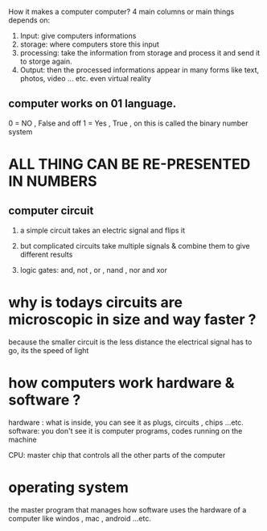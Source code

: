 How it makes a computer computer?
4 main columns or main things depends on:
1. Input: give computers informations
2. storage: where computers store this input
3. processing: take the information from storage and process it and send it to storge again.
4. Output: then the processed informations appear in many forms like text, photos, video ... etc. even virtual reality 

## computer works on 01 language.
0 = NO , False and off
1 = Yes , True , on
 this is called the binary number system

# ALL THING CAN BE RE-PRESENTED IN NUMBERS

## computer circuit
1. a simple circuit takes an electric signal and flips it

2. but complicated circuits take multiple signals & combine them to give different results
3. logic gates: and, not , or , nand , nor and xor
 # why is todays circuits are microscopic in size and way faster ?
  because the smaller circuit is the less distance the electrical signal has to go, its the speed of light

# how computers work hardware & software ?
 hardware : what is inside, you can see it as plugs, circuits , chips ...etc.
 software: you don't see it is computer programs, codes running on the machine

 CPU: master chip that controls all the other parts of the computer 

# operating system 
 the master program that manages how software uses the hardware of a computer like windos , mac , android ...etc.
 
